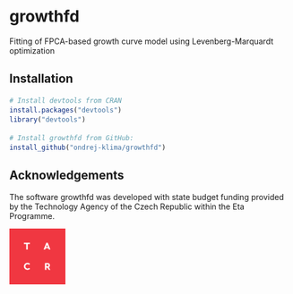 growthfd
=====
  
Fitting of FPCA-based growth curve model using Levenberg-Marquardt optimization

## Installation

```r
# Install devtools from CRAN
install.packages("devtools")
library("devtools")

# Install growthfd from GitHub:
install_github("ondrej-klima/growthfd")
```

## Acknowledgements
The software growthfd was developed with state budget funding provided 
by the Technology Agency of the Czech Republic within the Eta Programme.

<a href="https://www.tacr.cz/en/"><img src="man/figures/logo_en_red.png" alt="tacr" width="100" height="100" /></a>

